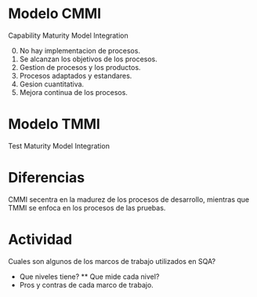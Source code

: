 # Modelo CMMI

Capability Maturity Model Integration

0. No hay implementacion de procesos.
1. Se alcanzan los objetivos de los procesos.
2. Gestion de procesos y los productos.
3. Procesos adaptados y estandares.
4. Gesion cuantitativa.
5. Mejora continua de los procesos.

# Modelo TMMI

Test Maturity Model Integration


# Diferencias
CMMI secentra en la madurez de los procesos de desarrollo, mientras que TMMI se enfoca en los procesos de las pruebas.


# Actividad
Cuales son algunos de los marcos de trabajo utilizados en SQA?
* Que niveles tiene?
** Que mide cada nivel?
* Pros y contras de cada marco de trabajo.
